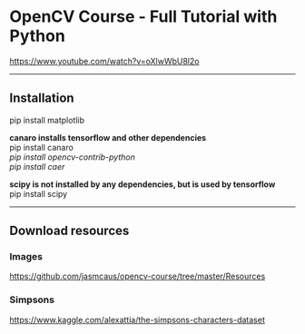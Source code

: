 # OpenCV Course - Full Tutorial with Python

https://www.youtube.com/watch?v=oXlwWbU8l2o
___

## Installation

pip install matplotlib  

**canaro installs tensorflow and other dependencies**  
pip install canaro  
*pip install opencv-contrib-python*  
*pip install caer*  

**scipy is not installed by any dependencies, but is used by tensorflow**  
pip install scipy
___

## Download resources

### Images
https://github.com/jasmcaus/opencv-course/tree/master/Resources


### Simpsons
https://www.kaggle.com/alexattia/the-simpsons-characters-dataset
